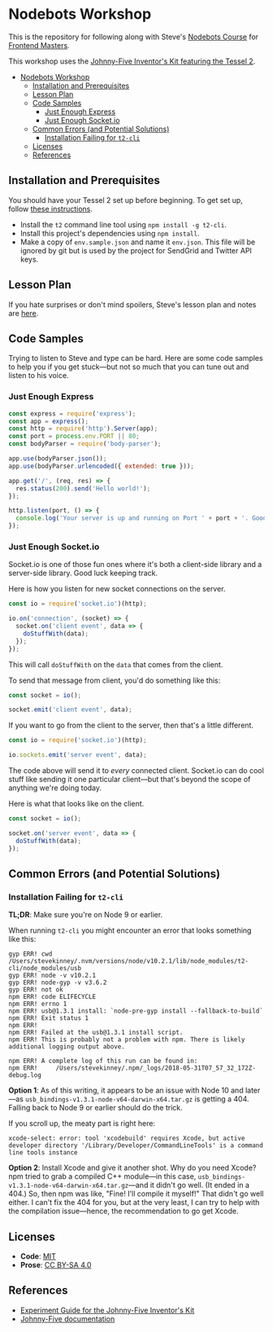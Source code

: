 # Nodebots Workshop

This is the repository for following along with Steve's [Nodebots Course][nw] for [Frontend Masters][fem].

This workshop uses the [Johnny-Five Inventor's Kit featuring the Tessel 2][j5ik].

[fem]: https://frontendmasters.com/
[nw]: https://frontendmasters.com/courses/nodebots/
[j5ik]: https://www.sparkfun.com/products/14604
[t2s]: https://tessel.io/start

<!-- TOC -->

- [Nodebots Workshop](#nodebots-workshop)
  - [Installation and Prerequisites](#installation-and-prerequisites)
  - [Lesson Plan](#lesson-plan)
  - [Code Samples](#code-samples)
    - [Just Enough Express](#just-enough-express)
    - [Just Enough Socket.io](#just-enough-socketio)
  - [Common Errors (and Potential Solutions)](#common-errors-and-potential-solutions)
    - [Installation Failing for `t2-cli`](#installation-failing-for-t2-cli)
  - [Licenses](#licenses)
  - [References](#references)

<!-- /TOC -->

## Installation and Prerequisites

You should have your Tessel 2 set up before beginning. To get set up, follow [these instructions][t2s].

- Install the `t2` command line tool using `npm install -g t2-cli`.
- Install this project's dependencies using `npm install`.
- Make a copy of `env.sample.json` and name it `env.json`. This file will be ignored by git but is used by the project for SendGrid and Twitter API keys.

## Lesson Plan

If you hate surprises or don't mind spoilers, Steve's lesson plan and notes are [here](play-by-play.md).

## Code Samples

Trying to listen to Steve and type can be hard. Here are some code samples to help you if you get stuck—but not so much that you can tune out and listen to his voice.

### Just Enough Express

```js
const express = require('express');
const app = express();
const http = require('http').Server(app);
const port = process.env.PORT || 80;
const bodyParser = require('body-parser');

app.use(bodyParser.json());
app.use(bodyParser.urlencoded({ extended: true }));

app.get('/', (req, res) => {
  res.status(200).send('Hello world!');
});

http.listen(port, () => {
  console.log('Your server is up and running on Port ' + port + '. Good job!');
});
```

### Just Enough Socket.io

Socket.io is one of those fun ones where it's both a client-side library and a server-side library. Good luck keeping track.

Here is how you listen for new socket connections on the server.

```js
const io = require('socket.io')(http);

io.on('connection', (socket) => {
  socket.on('client event', data => {
    doStuffWith(data);
  });
});
```

This will call `doStuffWith` on the `data` that comes from the client.

To send that message from client, you'd do something like this:

```js
const socket = io();

socket.emit('client event', data);
```

If you want to go from the client to the server, then that's a little different.

```js
const io = require('socket.io')(http);

io.sockets.emit('server event', data);
```

The code above will send it to _every_ connected client. Socket.io can do cool stuff like sending it one particular client—but that's beyond the scope of anything we're doing today.

Here is what that looks like on the client.

```js
const socket = io();

socket.on('server event', data => {
  doStuffWith(data);
});
```

## Common Errors (and Potential Solutions)

### Installation Failing for `t2-cli`

**TL;DR**: Make sure you're on Node 9 or earlier.

When running `t2-cli` you might encounter an error that looks something like this:

```
gyp ERR! cwd /Users/stevekinney/.nvm/versions/node/v10.2.1/lib/node_modules/t2-cli/node_modules/usb
gyp ERR! node -v v10.2.1
gyp ERR! node-gyp -v v3.6.2
gyp ERR! not ok
npm ERR! code ELIFECYCLE
npm ERR! errno 1
npm ERR! usb@1.3.1 install: `node-pre-gyp install --fallback-to-build`
npm ERR! Exit status 1
npm ERR!
npm ERR! Failed at the usb@1.3.1 install script.
npm ERR! This is probably not a problem with npm. There is likely additional logging output above.

npm ERR! A complete log of this run can be found in:
npm ERR!     /Users/stevekinney/.npm/_logs/2018-05-31T07_57_32_172Z-debug.log
```

**Option 1**: As of this writing, it appears to be an issue with Node 10 and later—as `usb_bindings-v1.3.1-node-v64-darwin-x64.tar.gz` is getting a 404. Falling back to Node 9 or earlier should do the trick.

If you scroll up, the meaty part is right here:

```
xcode-select: error: tool 'xcodebuild' requires Xcode, but active developer directory '/Library/Developer/CommandLineTools' is a command line tools instance
```

**Option 2**: Install Xcode and give it another shot. Why do you need Xcode? npm tried to grab a compiled C++ module—in this case, `usb_bindings-v1.3.1-node-v64-darwin-x64.tar.gz`—and it didn't go well. (It ended in a 404.) So, then npm was like, "Fine! I'll compile it myself!" That didn't go well either. I can't fix the 404 for you, but at the very least, I can try to help with the compilation issue—hence, the recommendation to go get Xcode.

## Licenses

- **Code**: [MIT](LICENSE.md)
- **Prose**: [CC BY-SA 4.0][cc]

[cc]: https://creativecommons.org/licenses/by-sa/4.0/

## References

- [Experiment Guide for the Johnny-Five Inventor's Kit](https://learn.sparkfun.com/tutorials/experiment-guide-for-the-johnny-five-inventors-kit/introduction-to-the-johnny-five-inventors-kit)
- [Johnny-Five documentation](http://johnny-five.io/api/)
